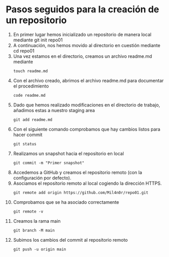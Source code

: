 # Pasos seguidos para la creación de un repositorio

1. En primer lugar hemos inicializado un repositorio de manera local mediante git init repo01
2. A continuación, nos hemos movido al directorio en cuestión mediante cd repo01
3. Una vez estamos en el directorio, creamos un archivo readme.md mediante 
   ```
   touch readme.md
   ```
4. Con el archivo creado, abrimos el archivo readme.md para documentar el procedimiento
   ```
   code readme.md
   ```
5. Dado que hemos realizado modificaciones en el directorio de trabajo, añadimos estas a nuestro staging area
    ```
    git add readme.md
    ```
6. Con el siguiente comando comprobamos que hay cambios listos para hacer commit
    ```
    git status
    ```
7. Realizamos un snapshot hacia el repositorio en local
    ```
    git commit -m "Primer snapshot"
    ```
8. Accedemos a GitHub y creamos el repositorio remoto (con la configuración por defecto).
9. Asociamos el repositorio remoto al local cogiendo la dirección HTTPS.
    ```
    git remote add origin https://github.com/Mil4n0r/repo01.git
    ```
10. Comprobamos que se ha asociado correctamente
    ```
    git remote -v
    ```
11. Creamos la rama main
    ```
    git branch -M main
    ```
12. Subimos los cambios del commit al repositorio remoto
    ```
    git push -u origin main
    ```